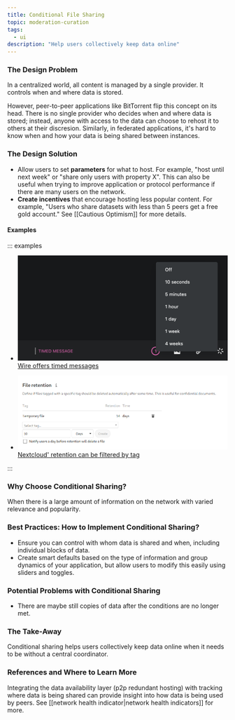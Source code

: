 ```yaml
---
title: Conditional File Sharing
topic: moderation-curation
tags:
  - ui
description: "Help users collectively keep data online"
---
```


### The Design Problem

In a centralized world, all content is managed by a single provider. It controls
when and where data is stored.

However, peer-to-peer applications like BitTorrent flip this concept on its
head. There is no single provider who decides when and where data is stored; instead,
anyone with access to the data can choose to rehost it to others at their
discresion. Similarly, in federated applications, it's hard to know when and
how your data is being shared between instances.

### The Design Solution

- Allow users to set **parameters** for what to host. For example, "host until
  next week" or "share only users with property X". This can also be useful when
  trying to improve application or protocol performance if there are many
  users on the network.
- **Create incentives** that encourage hosting less popular content. For example,
  "Users who share datasets with less than 5 peers get a free gold account." See [[Cautious Optimism]] for more details.

#### Examples

::: examples

- [![Timed messages in Wire](Wire.png) Wire offers timed messages](Wire.png)

- [![Nextcloud retention](nextcloud.png) Nextcloud' retention can be filtered by tag](nextcloud.png)

:::

### Why Choose Conditional Sharing?

When there is a large amount of information on the network with varied relevance and popularity.

### Best Practices: How to Implement Conditional Sharing?

- Ensure you can control with whom data is shared and when, including
  individual blocks of data.
- Create smart defaults based on the type of information and group dynamics of
  your application, but allow users to modify this easily using sliders and
  toggles.

### Potential Problems with Conditional Sharing

- There are maybe still copies of data after the conditions are no longer met.

### The Take-Away

Conditional sharing helps users collectively keep data online when it needs to be without a central coordinator.

### References and Where to Learn More

Integrating the data availability layer (p2p redundant hosting) with tracking where data is being shared can provide insight into how data is being used by peers. See [[network health indicator|network health indicators]] for more.
